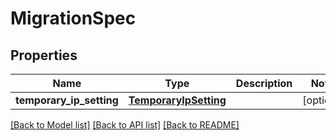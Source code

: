 # MigrationSpec

## Properties
Name | Type | Description | Notes
------------ | ------------- | ------------- | -------------
**temporary_ip_setting** | [**TemporaryIpSetting**](TemporaryIpSetting.md) |  | [optional] 

[[Back to Model list]](../README.md#documentation-for-models) [[Back to API list]](../README.md#documentation-for-api-endpoints) [[Back to README]](../README.md)

